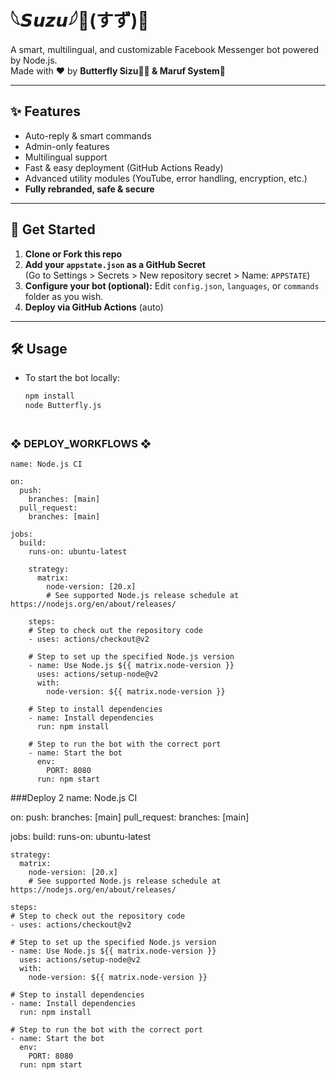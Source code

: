 # 𓆩𝙎𝙪𝙯𝙪𓆪🥰(すず)💋

A smart, multilingual, and customizable Facebook Messenger bot powered by Node.js.  
Made with ❤️ by **Butterfly Sizu💟🦋 & Maruf System💫**

---

## ✨ Features

- Auto-reply & smart commands
- Admin-only features
- Multilingual support
- Fast & easy deployment (GitHub Actions Ready)
- Advanced utility modules (YouTube, error handling, encryption, etc.)
- **Fully rebranded, safe & secure**

---

## 🚀 Get Started

1. **Clone or Fork this repo**
2. **Add your `appstate.json` as a GitHub Secret**  
   (Go to Settings > Secrets > New repository secret > Name: `APPSTATE`)
3. **Configure your bot (optional):** Edit `config.json`, `languages`, or `commands` folder as you wish.
4. **Deploy via GitHub Actions** (auto)

---

## 🛠️ Usage

- To start the bot locally:
  ```bash
  npm install
  node Butterfly.js
### <br>   ❖ DEPLOY_WORKFLOWS ❖
```
name: Node.js CI

on:
  push:
    branches: [main]
  pull_request:
    branches: [main]

jobs:
  build:
    runs-on: ubuntu-latest

    strategy:
      matrix:
        node-version: [20.x]
        # See supported Node.js release schedule at https://nodejs.org/en/about/releases/

    steps:
    # Step to check out the repository code
    - uses: actions/checkout@v2

    # Step to set up the specified Node.js version
    - name: Use Node.js ${{ matrix.node-version }}
      uses: actions/setup-node@v2
      with:
        node-version: ${{ matrix.node-version }}

    # Step to install dependencies
    - name: Install dependencies
      run: npm install

    # Step to run the bot with the correct port
    - name: Start the bot
      env:
        PORT: 8080
      run: npm start
```

###Deploy 2
name: Node.js CI

on:
  push:
    branches: [main]
  pull_request:
    branches: [main]

jobs:
  build:
    runs-on: ubuntu-latest

    strategy:
      matrix:
        node-version: [20.x]
        # See supported Node.js release schedule at https://nodejs.org/en/about/releases/

    steps:
    # Step to check out the repository code
    - uses: actions/checkout@v2

    # Step to set up the specified Node.js version
    - name: Use Node.js ${{ matrix.node-version }}
      uses: actions/setup-node@v2
      with:
        node-version: ${{ matrix.node-version }}

    # Step to install dependencies
    - name: Install dependencies
      run: npm install

    # Step to run the bot with the correct port
    - name: Start the bot
      env:
        PORT: 8080
      run: npm start
